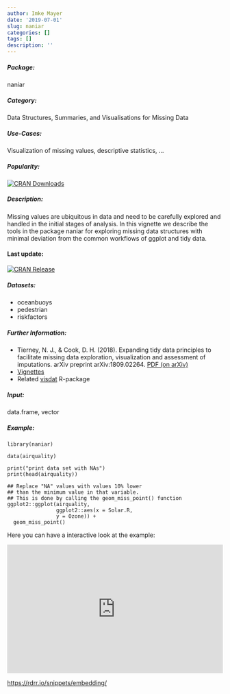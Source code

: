 ```yaml
---
author: Imke Mayer
date: '2019-07-01'
slug: naniar
categories: []
tags: []
description: ''
---
```



##### Package: 
naniar

##### Category:
Data Structures, Summaries, and Visualisations for Missing Data

##### Use-Cases:
Visualization of missing values, descriptive statistics, ...

##### Popularity:
[![CRAN Downloads](https://cranlogs.r-pkg.org/badges/naniar)](https://cran.r-project.org/package=naniar)

##### Description:
Missing values are ubiquitous in data and need to be carefully explored and handled in the initial stages of analysis. In this vignette we describe the tools in the package naniar for exploring missing data structures with minimal deviation from the common workflows of ggplot and tidy data.

#### Last update:
[![CRAN Release](https://www.r-pkg.org/badges/last-release/naniar
)](https://cran.r-project.org/package=naniar)

##### Datasets:
- oceanbuoys
- pedestrian
- riskfactors

##### Further Information:
- Tierney, N. J., & Cook, D. H. (2018). Expanding tidy data principles to facilitate missing data exploration, visualization and assessment of imputations. arXiv preprint arXiv:1809.02264. [PDF (on arXiv)](https://arxiv.org/abs/1809.02264.pdf)
- [Vignettes](https://cran.r-project.org/web/packages/naniar/index.html)
- Related [visdat](https://cran.r-project.org/web/packages/visdat/index.html) R-package

##### Input: 
data.frame, vector

##### Example:
~~~~ 
library(naniar)

data(airquality)

print("print data set with NAs")
print(head(airquality))

## Replace "NA" values with values 10% lower 
## than the minimum value in that variable.
## This is done by calling the geom_miss_point() function
ggplot2::ggplot(airquality, 
       			ggplot2::aes(x = Solar.R, 
           		y = Ozone)) + 
  geom_miss_point()
~~~~


Here you can have a interactive look at the example:
<iframe width='100%' height='300' src='https://rdrr.io/snippets/embed/?code=library(naniar)%0A%0Adata(airquality)%0A%0Aprint(%22print%20data%20set%20with%20NAs%22)%0Aprint(head(airquality))%0A%0A%23%23%20Replace%20%E2%80%9CNA%E2%80%9D%20values%20with%20values%2010%25%20lower%20%0A%23%23%20than%20the%20minimum%20value%20in%20that%20variable.%0A%23%23%20This%20is%20done%20by%20calling%20the%20geom_miss_point()%20function%0Aggplot2%3A%3Aggplot(airquality%2C%20%0A%20%20%20%20%20%20%20%09%09%09ggplot2%3A%3Aaes(x%20%3D%20Solar.R%2C%20%0A%20%20%20%20%20%20%20%20%20%20%20%09%09y%20%3D%20Ozone))%20%2B%20%0A%20%20geom_miss_point()' frameborder='0'></iframe>

 https://rdrr.io/snippets/embedding/ 

